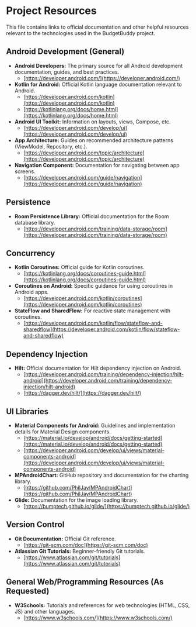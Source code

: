 # Project Resources

This file contains links to official documentation and other helpful resources relevant to the technologies used in the BudgetBuddy project.

## Android Development (General)

*   **Android Developers:** The primary source for all Android development documentation, guides, and best practices.
    *   [https://developer.android.com/](https://developer.android.com/)
*   **Kotlin for Android:** Official Kotlin language documentation relevant to Android.
    *   [https://developer.android.com/kotlin](https://developer.android.com/kotlin)
    *   [https://kotlinlang.org/docs/home.html](https://kotlinlang.org/docs/home.html)
*   **Android UI Toolkit:** Information on layouts, views, Compose, etc.
    *   [https://developer.android.com/develop/ui](https://developer.android.com/develop/ui)
*   **App Architecture:** Guides on recommended architecture patterns (ViewModel, Repository, etc.).
    *   [https://developer.android.com/topic/architecture](https://developer.android.com/topic/architecture)
*   **Navigation Component:** Documentation for navigating between app screens.
    *   [https://developer.android.com/guide/navigation](https://developer.android.com/guide/navigation)

## Persistence

*   **Room Persistence Library:** Official documentation for the Room database library.
    *   [https://developer.android.com/training/data-storage/room](https://developer.android.com/training/data-storage/room)

## Concurrency

*   **Kotlin Coroutines:** Official guide for Kotlin coroutines.
    *   [https://kotlinlang.org/docs/coroutines-guide.html](https://kotlinlang.org/docs/coroutines-guide.html)
*   **Coroutines on Android:** Specific guidance for using coroutines in Android apps.
    *   [https://developer.android.com/kotlin/coroutines](https://developer.android.com/kotlin/coroutines)
*   **StateFlow and SharedFlow:** For reactive state management with coroutines.
    *   [https://developer.android.com/kotlin/flow/stateflow-and-sharedflow](https://developer.android.com/kotlin/flow/stateflow-and-sharedflow)

## Dependency Injection

*   **Hilt:** Official documentation for Hilt dependency injection on Android.
    *   [https://developer.android.com/training/dependency-injection/hilt-android](https://developer.android.com/training/dependency-injection/hilt-android)
    *   [https://dagger.dev/hilt/](https://dagger.dev/hilt/)

## UI Libraries

*   **Material Components for Android:** Guidelines and implementation details for Material Design components.
    *   [https://material.io/develop/android/docs/getting-started](https://material.io/develop/android/docs/getting-started)
    *   [https://developer.android.com/develop/ui/views/material-components-android](https://developer.android.com/develop/ui/views/material-components-android)
*   **MPAndroidChart:** GitHub repository and documentation for the charting library.
    *   [https://github.com/PhilJay/MPAndroidChart](https://github.com/PhilJay/MPAndroidChart)
*   **Glide:** Documentation for the image loading library.
    *   [https://bumptech.github.io/glide/](https://bumptech.github.io/glide/)

## Version Control

*   **Git Documentation:** Official Git reference.
    *   [https://git-scm.com/doc](https://git-scm.com/doc)
*   **Atlassian Git Tutorials:** Beginner-friendly Git tutorials.
    *   [https://www.atlassian.com/git/tutorials](https://www.atlassian.com/git/tutorials)

## General Web/Programming Resources (As Requested)

*   **W3Schools:** Tutorials and references for web technologies (HTML, CSS, JS) and other languages.
    *   [https://www.w3schools.com/](https://www.w3schools.com/) 